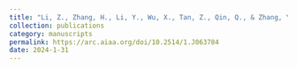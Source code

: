 ```yaml
---
title: "Li, Z., Zhang, H., Li, Y., Wu, X., Tan, Z., Qin, Q., & Zhang, Y. (2024). Three-Dimensional Accurate Geometric Modeling and Mechanical Analysis of Wire Mesh for Deployable Antennas. AIAA Journal, 62(5), 1802-1814."
collection: publications
category: manuscripts
permalink: https://arc.aiaa.org/doi/10.2514/1.J063784
date: 2024-1-31
---
```

